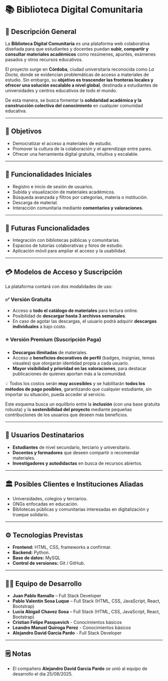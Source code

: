 # 📚 Biblioteca Digital Comunitaria

## 📝 Descripción General

La **Biblioteca Digital Comunitaria** es una plataforma web colaborativa diseñada para que estudiantes y docentes puedan **subir, compartir y consultar materiales académicos** como resúmenes, apuntes, exámenes pasados y otros recursos educativos.

El proyecto surge en **Córdoba**, ciudad universitaria reconocida como _La Docta_, donde se evidencian problemáticas de acceso a materiales de estudio. Sin embargo, su **objetivo es trascender las fronteras locales y ofrecer una solución escalable a nivel global**, destinada a estudiantes de universidades y centros educativos de todo el mundo.

De esta manera, se busca fomentar la **solidaridad académica y la construcción colectiva del conocimiento** en cualquier comunidad educativa.

---

## 🚀 Objetivos

- Democratizar el acceso a materiales de estudio.
- Promover la cultura de la colaboración y el aprendizaje entre pares.
- Ofrecer una herramienta digital gratuita, intuitiva y escalable.

---

## 🔧 Funcionalidades Iniciales

- Registro e inicio de sesión de usuarios.
- Subida y visualización de materiales académicos.
- Búsqueda avanzada y filtros por categorías, materia o institución.
- Descarga de material.
- Interacción comunitaria mediante **comentarios y valoraciones**.

---

## 🌱 Futuras Funcionalidades

- Integración con bibliotecas públicas y comunitarias.
- Espacios de tutorías colaborativas y foros de estudio.
- Aplicación móvil para ampliar el acceso y la usabilidad.

---

## 💳 Modelos de Acceso y Suscripción

La plataforma contará con dos modalidades de uso:

### ✅ Versión Gratuita

- Acceso a **todo el catálogo de materiales** para lectura online.
- Posibilidad de **descargar hasta 3 archivos semanales**.
- En caso de agotar las descargas, el usuario podrá adquirir **descargas individuales** a bajo costo.

### ⭐ Versión Premium (Suscripción Paga)

- **Descargas ilimitadas** de materiales.
- Acceso a **beneficios decorativos de perfil** (badges, insignias, temas visuales) que otorgarán identidad propia a cada usuario.
- **Mayor visibilidad y prioridad en las valoraciones**, para destacar publicaciones de quienes aportan más a la comunidad.

💡 Todos los costos serán **muy accesibles** y se habilitarán **todos los métodos de pago posibles**, garantizando que cualquier estudiante, sin importar su situación, pueda acceder al servicio.

Este esquema busca un equilibrio entre la **inclusión** (con una base gratuita robusta) y la **sostenibilidad del proyecto** mediante pequeñas contribuciones de los usuarios que deseen más beneficios.

---

## 👥 Usuarios Destinatarios

- **Estudiantes** de nivel secundario, terciario y universitario.
- **Docentes y formadores** que deseen compartir o recomendar materiales.
- **Investigadores y autodidactas** en busca de recursos abiertos.

---

## 🏛️ Posibles Clientes e Instituciones Aliadas

- Universidades, colegios y terciarios.
- ONGs enfocadas en educación.
- Bibliotecas públicas y comunitarias interesadas en digitalización y trueque solidario.

---

## ⚙️ Tecnologías Previstas

- **Frontend:** HTML, CSS, frameworks a confirmar.
- **Backend:** Python.
- **Base de datos:** MySQL
- **Control de versiones:** Git / GitHub.

---

## 👨‍💻 Equipo de Desarrollo

- **Juan Pablo Ramallo** – Full Stack Developer
- **Pablo Valentín Sosa Luque** – Full Stack (HTML, CSS, JavaScript, React, Bootstrap)
- **Lucía Abigail Chavez Sosa** – Full Stack (HTML, CSS, JavaScript, React, Bootstrap)
- **Cristian Felipe Pasquevich** - Conocimientos básicos
- **Leandro Manuel Quiroga Perez** - Conocimientos básicos
- **Alejandro David Garcia Pardo** - Full Stack Developer

---

## 🗒️ Notas

- El compañero **Alejandro David Garcia Pardo** se unió al equipo de desarrollo el dia 25/08/2025.
